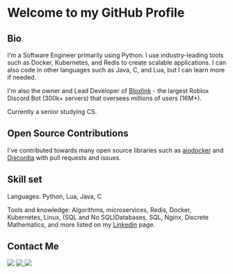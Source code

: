 # Welcome to my GitHub Profile

## Bio
I'm a Software Engineer primarily using Python. I use industry-leading tools such as Docker, Kubernetes, and Redis to create scalable applications. I can also code in other languages such as Java, C, and Lua, but I can learn more if needed.

I'm also the owner and Lead Developer of [Bloxlink](https://blox.link) - the largest Roblox Discord Bot (300k+ servers) that oversees millions of users (16M+).

Currently a senior studying CS.

## Open Source Contributions
I've contributed towards many open source libraries such as [aiodocker](https://github.com/aio-libs/aiodocker) and [Discordia](https://github.com/SinisterRectus/Discordia) with pull requests and issues.

## Skill set
Languages: Python, Lua, Java, C

Tools and knowledge: Algorithms, microservices, Redis, Docker, Kubernetes, Linux, (SQL and No SQL)Databases, SQL, Nginx, Discrete Mathematics, and more listed on my [Linkedin](https://www.linkedin.com/in/julien-k-xpbgf8inw/) page.

## Contact Me
<a href="mailto:me@julien.dev"><img src="https://img.shields.io/badge/gmail-%23D14836.svg?&style=for-the-badge&logo=gmail&logoColor=white"/></a>
<a href="https://discordapp.com/users/84117866944663552/"><img src="https://img.shields.io/badge/discord-%7389D8.svg?&color=7289da&style=for-the-badge&logo=discord&logoColor=white"/>
<a href="https://www.linkedin.com/in/julien-k-xpbgf8inw/"><img src="https://img.shields.io/badge/linkedin-%230077B5.svg?&style=for-the-badge&logo=linkedin&logoColor=white"/>
